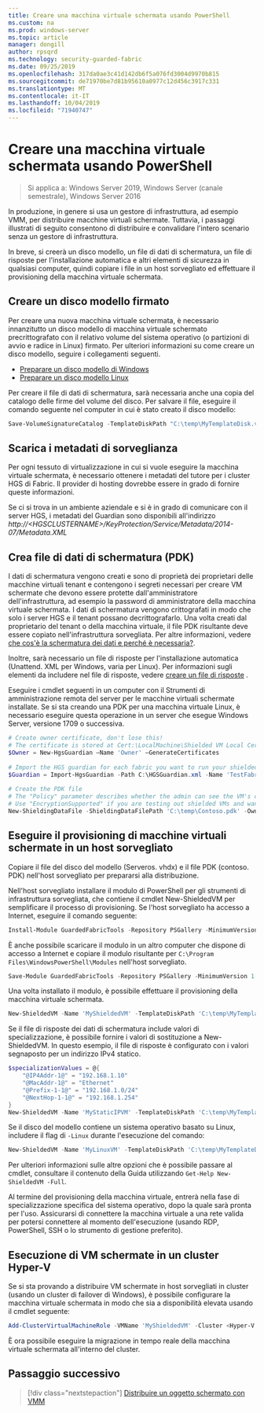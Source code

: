 ```yaml
---
title: Creare una macchina virtuale schermata usando PowerShell
ms.custom: na
ms.prod: windows-server
ms.topic: article
manager: dongill
author: rpsqrd
ms.technology: security-guarded-fabric
ms.date: 09/25/2019
ms.openlocfilehash: 317da0ae3c41d142db6f5a076fd3004d9970b815
ms.sourcegitcommit: de71970be7d81b95610a0977c12d456c3917c331
ms.translationtype: MT
ms.contentlocale: it-IT
ms.lasthandoff: 10/04/2019
ms.locfileid: "71940747"
---
```

# <a name="create-a-shielded-vm-using-powershell"></a>Creare una macchina virtuale schermata usando PowerShell

>Si applica a: Windows Server 2019, Windows Server (canale semestrale), Windows Server 2016

In produzione, in genere si usa un gestore di infrastruttura, ad esempio VMM, per distribuire macchine virtuali schermate. Tuttavia, i passaggi illustrati di seguito consentono di distribuire e convalidare l'intero scenario senza un gestore di infrastruttura.

In breve, si creerà un disco modello, un file di dati di schermatura, un file di risposte per l'installazione automatica e altri elementi di sicurezza in qualsiasi computer, quindi copiare i file in un host sorvegliato ed effettuare il provisioning della macchina virtuale schermata.

## <a name="create-a-signed-template-disk"></a>Creare un disco modello firmato

Per creare una nuova macchina virtuale schermata, è necessario innanzitutto un disco modello di macchina virtuale schermato precrittografato con il relativo volume del sistema operativo (o partizioni di avvio e radice in Linux) firmato.
Per ulteriori informazioni su come creare un disco modello, seguire i collegamenti seguenti.

- [Preparare un disco modello di Windows](guarded-fabric-create-a-shielded-vm-template.md)
- [Preparare un disco modello Linux](guarded-fabric-create-a-linux-shielded-vm-template.md)

Per creare il file di dati di schermatura, sarà necessaria anche una copia del catalogo delle firme del volume del disco.
Per salvare il file, eseguire il comando seguente nel computer in cui è stato creato il disco modello:

```powershell
Save-VolumeSignatureCatalog -TemplateDiskPath "C:\temp\MyTemplateDisk.vhdx" -VolumeSignatureCatalogPath "C:\temp\MyTemplateDiskCatalog.vsc"
```

## <a name="download-guardian-metadata"></a>Scarica i metadati di sorveglianza

Per ogni tessuto di virtualizzazione in cui si vuole eseguire la macchina virtuale schermata, è necessario ottenere i metadati del tutore per i cluster HGS di Fabric.
Il provider di hosting dovrebbe essere in grado di fornire queste informazioni.

Se ci si trova in un ambiente aziendale e si è in grado di comunicare con il server HGS, i metadati del Guardian sono disponibili all'indirizzo *http://\<HGSCLUSTERNAME\>/KeyProtection/Service/Metadata/2014-07/Metadata.XML*

## <a name="create-shielding-data-pdk-file"></a>Crea file di dati di schermatura (PDK)

I dati di schermatura vengono creati e sono di proprietà dei proprietari delle macchine virtuali tenant e contengono i segreti necessari per creare VM schermate che devono essere protette dall'amministratore dell'infrastruttura, ad esempio la password di amministratore della macchina virtuale schermata.
I dati di schermatura vengono crittografati in modo che solo i server HGS e il tenant possano decrittografarlo.
Una volta creati dal proprietario del tenant o della macchina virtuale, il file PDK risultante deve essere copiato nell'infrastruttura sorvegliata.
Per altre informazioni, vedere [che cos'è la schermatura dei dati e perché è necessaria?](guarded-fabric-and-shielded-vms.md#what-is-shielding-data-and-why-is-it-necessary).

Inoltre, sarà necessario un file di risposte per l'installazione automatica (Unattend. XML per Windows, varia per Linux). Per informazioni sugli elementi da includere nel file di risposte, vedere [creare un file di risposte](guarded-fabric-tenant-creates-shielding-data.md#create-an-answer-file) .

Eseguire i cmdlet seguenti in un computer con il Strumenti di amministrazione remota del server per le macchine virtuali schermate installate.
Se si sta creando una PDK per una macchina virtuale Linux, è necessario eseguire questa operazione in un server che esegue Windows Server, versione 1709 o successiva.

 
```powershell
# Create owner certificate, don't lose this!
# The certificate is stored at Cert:\LocalMachine\Shielded VM Local Certificates
$Owner = New-HgsGuardian –Name 'Owner' –GenerateCertificates
 
# Import the HGS guardian for each fabric you want to run your shielded VM
$Guardian = Import-HgsGuardian -Path C:\HGSGuardian.xml -Name 'TestFabric'
 
# Create the PDK file
# The "Policy" parameter describes whether the admin can see the VM's console or not
# Use "EncryptionSupported" if you are testing out shielded VMs and want to debug any issues during the specialization process
New-ShieldingDataFile -ShieldingDataFilePath 'C:\temp\Contoso.pdk' -Owner $Owner –Guardian $guardian –VolumeIDQualifier (New-VolumeIDQualifier -VolumeSignatureCatalogFilePath 'C:\temp\MyTemplateDiskCatalog.vsc' -VersionRule Equals) -WindowsUnattendFile 'C:\unattend.xml' -Policy Shielded
```
    
## <a name="provision-shielded-vm-on-a-guarded-host"></a>Eseguire il provisioning di macchine virtuali schermate in un host sorvegliato
Copiare il file del disco del modello (Serveros. vhdx) e il file PDK (contoso. PDK) nell'host sorvegliato per prepararsi alla distribuzione.

Nell'host sorvegliato installare il modulo di PowerShell per gli strumenti di infrastruttura sorvegliata, che contiene il cmdlet New-ShieldedVM per semplificare il processo di provisioning. Se l'host sorvegliato ha accesso a Internet, eseguire il comando seguente:

```powershell
Install-Module GuardedFabricTools -Repository PSGallery -MinimumVersion 1.0.0
```

È anche possibile scaricare il modulo in un altro computer che dispone di accesso a Internet e copiare il modulo risultante per `C:\Program Files\WindowsPowerShell\Modules` nell'host sorvegliato.

```powershell
Save-Module GuardedFabricTools -Repository PSGallery -MinimumVersion 1.0.0 -Path C:\temp\
```

Una volta installato il modulo, è possibile effettuare il provisioning della macchina virtuale schermata.

```powershell
New-ShieldedVM -Name 'MyShieldedVM' -TemplateDiskPath 'C:\temp\MyTemplateDisk.vhdx' -ShieldingDataFilePath 'C:\temp\Contoso.pdk' -Wait
```

Se il file di risposte dei dati di schermatura include valori di specializzazione, è possibile fornire i valori di sostituzione a New-ShieldedVM. In questo esempio, il file di risposte è configurato con i valori segnaposto per un indirizzo IPv4 statico.

```powershell
$specializationValues = @{
    "@IP4Addr-1@" = "192.168.1.10"
    "@MacAddr-1@" = "Ethernet"
    "@Prefix-1-1@" = "192.168.1.0/24"
    "@NextHop-1-1@" = "192.168.1.254"
}
New-ShieldedVM -Name 'MyStaticIPVM' -TemplateDiskPath 'C:\temp\MyTemplateDisk.vhdx' -ShieldingDataFilePath 'C:\temp\Contoso.pdk' -SpecializationValues $specializationValues -Wait

```

Se il disco del modello contiene un sistema operativo basato su Linux, includere il flag di `-Linux` durante l'esecuzione del comando:

```powershell
New-ShieldedVM -Name 'MyLinuxVM' -TemplateDiskPath 'C:\temp\MyTemplateDisk.vhdx' -ShieldingDataFilePath 'C:\temp\Contoso.pdk' -Wait -Linux
```

Per ulteriori informazioni sulle altre opzioni che è possibile passare al cmdlet, consultare il contenuto della Guida utilizzando `Get-Help New-ShieldedVM -Full`.

Al termine del provisioning della macchina virtuale, entrerà nella fase di specializzazione specifica del sistema operativo, dopo la quale sarà pronta per l'uso.
Assicurarsi di connettere la macchina virtuale a una rete valida per potersi connettere al momento dell'esecuzione (usando RDP, PowerShell, SSH o lo strumento di gestione preferito).

## <a name="running-shielded-vms-on-a-hyper-v-cluster"></a>Esecuzione di VM schermate in un cluster Hyper-V

Se si sta provando a distribuire VM schermate in host sorvegliati in cluster (usando un cluster di failover di Windows), è possibile configurare la macchina virtuale schermata in modo che sia a disponibilità elevata usando il cmdlet seguente:

```powershell
Add-ClusterVirtualMachineRole -VMName 'MyShieldedVM' -Cluster <Hyper-V cluster name>
```

È ora possibile eseguire la migrazione in tempo reale della macchina virtuale schermata all'interno del cluster.

## <a name="next-step"></a>Passaggio successivo

> [!div class="nextstepaction"]
> [Distribuire un oggetto schermato con VMM](guarded-fabric-tenant-deploys-shielded-vm-using-vmm.md)
